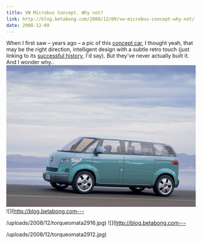 ```yaml
---
title: VW Microbus Concept. Why not?
link: http://blog.betabong.com/2008/12/09/vw-microbus-concept-why-not/
date: 2008-12-09
---
```



When I first saw – years ago – a pic of this [concept car](http://en.wikipedia.org/wiki/Volkswagen_Microbus_Concept), I thought yeah, that may be the right direction, intelligent design with a subtle retro touch (just linking to its [successful history](http://en.wikipedia.org/wiki/Volkswagen_Microbus), I'd say). But they've never actually built it. And I wonder why.. ![](/uploads/2008/12/2001-vw-microbus-concept-side-1280x960.jpg) ![](http://blog.betabong.com---

/uploads/2008/12/torqueomata2916.jpg) ![](http://blog.betabong.com---

/uploads/2008/12/torqueomata2912.jpg)
